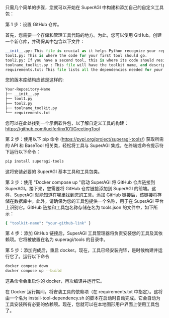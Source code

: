 只需几个简单的步骤，您就可以开始在 SuperAGI 中构建和添加自己的自定义工具包：

第 1 步：设置 GitHub 仓库。

首先，您需要一个存储和管理工具代码的地方。为此，您可以使用 GitHub。创建一个新仓库，并确保其中包含以下文件：

```python
__init__.py: This file is crucial as it helps Python recognize your repository as a package. It’s usually an empty file.
tool1.py: This is where the code for your first tool should go.
tool2.py: If you have a second tool, this is where its code should reside.
toolname_toolkit.py : This file will have the toolkit name, and description, followed by all tools and config details of that toolkit.
requirements.txt: This file lists all the dependencies needed for your tool to run smoothly.
```

您的版本库结构应该是这样的:

```bash
Your-Repository-Name 
├── __init__.py 
├── tool1.py 
├── tool2.py 
├── toolname_toolkit.py
└── requirements.txt
```

您可以在此处找到一个示例软件包，以了解自定义工具的构建： https://github.com/luciferlinx101/GreetingTool

第 2 步：使用以下 pip 命令 (https://pypi.org/project/superagi-tools/) 获取所需的 API 和 BaseTool 相关类，轻松将工具与 SuperAGI 集成。在终端或命令提示符下运行以下命令：

```python
pip install superagi-tools
```

这将安装必要的 SuperAGI 基本工具和工具包类。

第 3 步：使用 "Docker compose up "启动 SuperAGI 将 GitHub 仓库链接到 SuperAGI。接下来，您需要将 GitHub 仓库链接添加到 SuperAGI 的前端。这样，SuperAGI 就能知道在哪里找到您的工具。添加 GitHub 链接后，该链接将存储在数据库中。此外，请确保为您的工具包提供一个名称，用于在 SuperAGI 平台上识别它。GitHub 链接和工具包名称存储在名为 tools.json 的文件中，如下所示：

```bash
{ "toolkit-name": "your-github-link" }
```

第 4 步：添加 GitHub 链接后，SuperAGI 工具管理器将负责安装您的工具及其依赖项。它将被放置在名为 superagi/tools 的目录中。

第 5 步：添加完成后，重启 docker。现在，工具已经安装完毕，是时候构建并运行它了。运行以下命令

```bash
docker compose down
docker compose up --build
```

这条命令会重启你的 docker，再次编译并运行它。

在 Docker 运行期间，将安装工具的依赖项（在 requirements.txt 中指定）。这将由一个名为 install-tool-dependency.sh 的脚本在启动时自动完成。它会自动为工具安装所有必要的依赖项。现在，您就可以在本地图形用户界面上使用工具包了。